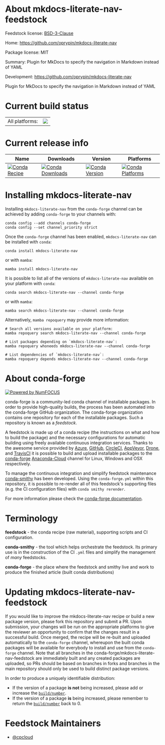About mkdocs-literate-nav-feedstock
===================================

Feedstock license: [BSD-3-Clause](https://github.com/conda-forge/mkdocs-literate-nav-feedstock/blob/main/LICENSE.txt)

Home: https://github.com/oprypin/mkdocs-literate-nav

Package license: MIT

Summary: Plugin for MkDocs to specify the navigation in Markdown instead of YAML

Development: https://github.com/oprypin/mkdocs-literate-nav

Plugin for MkDocs to specify the navigation in Markdown instead of YAML

Current build status
====================


<table><tr><td>All platforms:</td>
    <td>
      <a href="https://dev.azure.com/conda-forge/feedstock-builds/_build/latest?definitionId=15528&branchName=main">
        <img src="https://dev.azure.com/conda-forge/feedstock-builds/_apis/build/status/mkdocs-literate-nav-feedstock?branchName=main">
      </a>
    </td>
  </tr>
</table>

Current release info
====================

| Name | Downloads | Version | Platforms |
| --- | --- | --- | --- |
| [![Conda Recipe](https://img.shields.io/badge/recipe-mkdocs--literate--nav-green.svg)](https://anaconda.org/conda-forge/mkdocs-literate-nav) | [![Conda Downloads](https://img.shields.io/conda/dn/conda-forge/mkdocs-literate-nav.svg)](https://anaconda.org/conda-forge/mkdocs-literate-nav) | [![Conda Version](https://img.shields.io/conda/vn/conda-forge/mkdocs-literate-nav.svg)](https://anaconda.org/conda-forge/mkdocs-literate-nav) | [![Conda Platforms](https://img.shields.io/conda/pn/conda-forge/mkdocs-literate-nav.svg)](https://anaconda.org/conda-forge/mkdocs-literate-nav) |

Installing mkdocs-literate-nav
==============================

Installing `mkdocs-literate-nav` from the `conda-forge` channel can be achieved by adding `conda-forge` to your channels with:

```
conda config --add channels conda-forge
conda config --set channel_priority strict
```

Once the `conda-forge` channel has been enabled, `mkdocs-literate-nav` can be installed with `conda`:

```
conda install mkdocs-literate-nav
```

or with `mamba`:

```
mamba install mkdocs-literate-nav
```

It is possible to list all of the versions of `mkdocs-literate-nav` available on your platform with `conda`:

```
conda search mkdocs-literate-nav --channel conda-forge
```

or with `mamba`:

```
mamba search mkdocs-literate-nav --channel conda-forge
```

Alternatively, `mamba repoquery` may provide more information:

```
# Search all versions available on your platform:
mamba repoquery search mkdocs-literate-nav --channel conda-forge

# List packages depending on `mkdocs-literate-nav`:
mamba repoquery whoneeds mkdocs-literate-nav --channel conda-forge

# List dependencies of `mkdocs-literate-nav`:
mamba repoquery depends mkdocs-literate-nav --channel conda-forge
```


About conda-forge
=================

[![Powered by
NumFOCUS](https://img.shields.io/badge/powered%20by-NumFOCUS-orange.svg?style=flat&colorA=E1523D&colorB=007D8A)](https://numfocus.org)

conda-forge is a community-led conda channel of installable packages.
In order to provide high-quality builds, the process has been automated into the
conda-forge GitHub organization. The conda-forge organization contains one repository
for each of the installable packages. Such a repository is known as a *feedstock*.

A feedstock is made up of a conda recipe (the instructions on what and how to build
the package) and the necessary configurations for automatic building using freely
available continuous integration services. Thanks to the awesome service provided by
[Azure](https://azure.microsoft.com/en-us/services/devops/), [GitHub](https://github.com/),
[CircleCI](https://circleci.com/), [AppVeyor](https://www.appveyor.com/),
[Drone](https://cloud.drone.io/welcome), and [TravisCI](https://travis-ci.com/)
it is possible to build and upload installable packages to the
[conda-forge](https://anaconda.org/conda-forge) [Anaconda-Cloud](https://anaconda.org/)
channel for Linux, Windows and OSX respectively.

To manage the continuous integration and simplify feedstock maintenance
[conda-smithy](https://github.com/conda-forge/conda-smithy) has been developed.
Using the ``conda-forge.yml`` within this repository, it is possible to re-render all of
this feedstock's supporting files (e.g. the CI configuration files) with ``conda smithy rerender``.

For more information please check the [conda-forge documentation](https://conda-forge.org/docs/).

Terminology
===========

**feedstock** - the conda recipe (raw material), supporting scripts and CI configuration.

**conda-smithy** - the tool which helps orchestrate the feedstock.
                   Its primary use is in the construction of the CI ``.yml`` files
                   and simplify the management of *many* feedstocks.

**conda-forge** - the place where the feedstock and smithy live and work to
                  produce the finished article (built conda distributions)


Updating mkdocs-literate-nav-feedstock
======================================

If you would like to improve the mkdocs-literate-nav recipe or build a new
package version, please fork this repository and submit a PR. Upon submission,
your changes will be run on the appropriate platforms to give the reviewer an
opportunity to confirm that the changes result in a successful build. Once
merged, the recipe will be re-built and uploaded automatically to the
`conda-forge` channel, whereupon the built conda packages will be available for
everybody to install and use from the `conda-forge` channel.
Note that all branches in the conda-forge/mkdocs-literate-nav-feedstock are
immediately built and any created packages are uploaded, so PRs should be based
on branches in forks and branches in the main repository should only be used to
build distinct package versions.

In order to produce a uniquely identifiable distribution:
 * If the version of a package **is not** being increased, please add or increase
   the [``build/number``](https://docs.conda.io/projects/conda-build/en/latest/resources/define-metadata.html#build-number-and-string).
 * If the version of a package **is** being increased, please remember to return
   the [``build/number``](https://docs.conda.io/projects/conda-build/en/latest/resources/define-metadata.html#build-number-and-string)
   back to 0.

Feedstock Maintainers
=====================

* [@cpcloud](https://github.com/cpcloud/)

